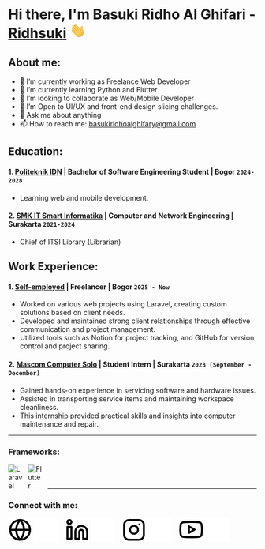 # Hi there, I'm Basuki Ridho Al Ghifari - [Ridhsuki](https://www.tiktok.com/@ritsuchi_dev) <img src="https://github.com/Ridhsuki/Ridhsuki/blob/main/img/Hi.gif" width="32px">
  
## About me:
- 🔭 I’m currently working as Freelance Web Developer
- 🌱 I’m currently learning Python and Flutter
- 👯 I’m looking to collaborate as Web/Mobile Developer
- 🤔 I’m Open to UI/UX and front-end design slicing challenges.
- 💬 Ask me about anything
- 📫 How to reach me: basukiridhoalghifary@gmail.com

## Education:

 #### 1. [Politeknik IDN](https://idn.ac.id/) | Bachelor of Software Engineering Student | Bogor `2024-2028`
   - Learning web and mobile development.
 #### 2. [SMK IT Smart Informatika](https://smkitsi.sch.id/) | Computer and Network Engineering | Surakarta `2021-2024`
   - Chief of ITSI Library (Librarian)

## Work Experience:
#### 1. [Self-employed](https://ridhsuki.my.id/) | Freelancer | Bogor `2025 - Now`
   - Worked on various web projects using Laravel, creating custom solutions based on client needs.
   - Developed and maintained strong client relationships through effective communication and project management.
   - Utilized tools such as Notion for project tracking, and GitHub for version control and project sharing.
#### 2. [Mascom Computer Solo](https://www.instagram.com/mascomkomputer/?hl=de) | Student Intern | Surakarta `2023 (September - December)`
   - Gained hands-on experience in servicing software and hardware issues. 
   - Assisted in transporting service items and maintaining workspace cleanliness.
   - This internship provided practical skills and insights into computer maintenance and repair.
---

### Frameworks:

[<img align="left" alt="Laravel" width="30px" src="https://cdn.jsdelivr.net/gh/devicons/devicon/icons/laravel/laravel-original.svg" style="padding-right:10px;" />][webdev]
[<img align="left" alt="Flutter" width="30px" src="https://cdn.jsdelivr.net/gh/devicons/devicon/icons/flutter/flutter-original.svg" style="padding-right:10px;" />][webdev]

<br />
<br />

---
### Connect with me:

[![website](./img/globe-light.svg)](https://ridhsuki.my.id/#gh-light-mode-only)
[![website](./img/globe-dark.svg)](https://ridhsuki.my.id/#gh-dark-mode-only)
&nbsp;&nbsp;
[![website](./img/linkedin-light.svg)](https://www.linkedin.com/in/basuki-ridho#gh-light-mode-only)
[![website](./img/linkedin-dark.svg)](https://www.linkedin.com/in/basuki-ridho#gh-dark-mode-only)
&nbsp;&nbsp;
[![website](./img/instagram-light.svg)](https://instagram.com/basukiridhoal?hl=de#gh-light-mode-only)
[![website](./img/instagram-dark.svg)](https://instagram.com/basukiridhoal?hl=de#gh-dark-mode-only)
&nbsp;&nbsp;
[![website](./img/youtube-light.svg)](https://www.youtube.com/@RIDHO_AG#gh-light-mode-only)
[![website](./img/youtube-dark.svg)](https://www.youtube.com/@RIDHO_AG#gh-dark-mode-only)



[webdev]: https://github.com/Ridhsuki/Ridhsuki/


<!---
Ridhsuki/Ridhsuki is a ✨ special ✨ repository because its `README.md` (this file) appears on your GitHub profile.
You can click the Preview link to take a look at your changes.

### Languages and Tools:

[<img align="left" alt="Laravel" width="30px" src="https://cdn.jsdelivr.net/gh/devicons/devicon/icons/laravel/laravel-original.svg" style="padding-right:10px;" />][webdev]
[<img align="left" alt="Flutter" width="30px" src="https://cdn.jsdelivr.net/gh/devicons/devicon/icons/flutter/flutter-original.svg" style="padding-right:10px;" />][webdev]
[<img align="left" alt="MySQL" width="30px" src="https://cdn.jsdelivr.net/gh/devicons/devicon/icons/mysql/mysql-original.svg" style="padding-right:10px;" />][webdev]

Python
[<img align="left" alt="Python" width="30px" src="https://upload.wikimedia.org/wikipedia/commons/thumb/c/c3/Python-logo-notext.svg/110px-Python-logo-notext.svg.png?20100317150552" style="padding-right:10px;" />][webdev]

--->
